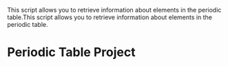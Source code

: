 This script allows you to retrieve information about elements in the periodic table.This script allows you to retrieve information about elements in the periodic table.
# Periodic Table Project
